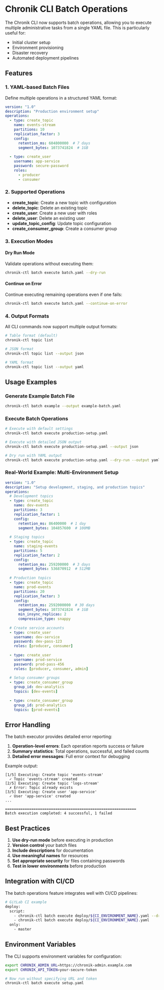 # Chronik CLI Batch Operations

The Chronik CLI now supports batch operations, allowing you to execute multiple administrative tasks from a single YAML file. This is particularly useful for:

- Initial cluster setup
- Environment provisioning
- Disaster recovery
- Automated deployment pipelines

## Features

### 1. YAML-based Batch Files

Define multiple operations in a structured YAML format:

```yaml
version: "1.0"
description: "Production environment setup"
operations:
  - type: create_topic
    name: events-stream
    partitions: 10
    replication_factor: 3
    config:
      retention_ms: 604800000  # 7 days
      segment_bytes: 1073741824  # 1GB
  
  - type: create_user
    username: app-service
    password: secure-password
    roles:
      - producer
      - consumer
```

### 2. Supported Operations

- **create_topic**: Create a new topic with configuration
- **delete_topic**: Delete an existing topic
- **create_user**: Create a new user with roles
- **delete_user**: Delete an existing user
- **update_topic_config**: Update topic configuration
- **create_consumer_group**: Create a consumer group

### 3. Execution Modes

#### Dry Run Mode
Validate operations without executing them:
```bash
chronik-ctl batch execute batch.yaml --dry-run
```

#### Continue on Error
Continue executing remaining operations even if one fails:
```bash
chronik-ctl batch execute batch.yaml --continue-on-error
```

### 4. Output Formats

All CLI commands now support multiple output formats:

```bash
# Table format (default)
chronik-ctl topic list

# JSON format
chronik-ctl topic list --output json

# YAML format
chronik-ctl topic list --output yaml
```

## Usage Examples

### Generate Example Batch File
```bash
chronik-ctl batch example --output example-batch.yaml
```

### Execute Batch Operations
```bash
# Execute with default settings
chronik-ctl batch execute production-setup.yaml

# Execute with detailed JSON output
chronik-ctl batch execute production-setup.yaml --output json

# Dry run with YAML output
chronik-ctl batch execute production-setup.yaml --dry-run --output yaml
```

### Real-World Example: Multi-Environment Setup

```yaml
version: "1.0"
description: "Setup development, staging, and production topics"
operations:
  # Development topics
  - type: create_topic
    name: dev-events
    partitions: 3
    replication_factor: 1
    config:
      retention_ms: 86400000  # 1 day
      segment_bytes: 104857600  # 100MB
  
  # Staging topics
  - type: create_topic
    name: staging-events
    partitions: 5
    replication_factor: 2
    config:
      retention_ms: 259200000  # 3 days
      segment_bytes: 536870912  # 512MB
  
  # Production topics
  - type: create_topic
    name: prod-events
    partitions: 20
    replication_factor: 3
    config:
      retention_ms: 2592000000  # 30 days
      segment_bytes: 1073741824  # 1GB
      min_insync_replicas: 2
      compression_type: snappy
  
  # Create service accounts
  - type: create_user
    username: dev-service
    password: dev-pass-123
    roles: [producer, consumer]
  
  - type: create_user
    username: prod-service
    password: prod-pass-456
    roles: [producer, consumer, admin]
  
  # Setup consumer groups
  - type: create_consumer_group
    group_id: dev-analytics
    topics: [dev-events]
  
  - type: create_consumer_group
    group_id: prod-analytics
    topics: [prod-events]
```

## Error Handling

The batch executor provides detailed error reporting:

1. **Operation-level errors**: Each operation reports success or failure
2. **Summary statistics**: Total operations, successful, and failed counts
3. **Detailed error messages**: Full error context for debugging

Example output:
```
[1/5] Executing: Create topic 'events-stream'
  ✓ Topic 'events-stream' created
[2/5] Executing: Create topic 'logs-stream'
  ✗ Error: Topic already exists
[3/5] Executing: Create user 'app-service'
  ✓ User 'app-service' created
...

============================================================
Batch execution completed: 4 successful, 1 failed
```

## Best Practices

1. **Use dry-run mode** before executing in production
2. **Version control** your batch files
3. **Include descriptions** for documentation
4. **Use meaningful names** for resources
5. **Set appropriate security** for files containing passwords
6. **Test in lower environments** before production

## Integration with CI/CD

The batch operations feature integrates well with CI/CD pipelines:

```bash
# GitLab CI example
deploy:
  script:
    - chronik-ctl batch execute deploy/${CI_ENVIRONMENT_NAME}.yaml --dry-run
    - chronik-ctl batch execute deploy/${CI_ENVIRONMENT_NAME}.yaml
  only:
    - master
```

## Environment Variables

The CLI supports environment variables for configuration:

```bash
export CHRONIK_ADMIN_URL=https://chronik-admin.example.com
export CHRONIK_API_TOKEN=your-secure-token

# Now run without specifying URL and token
chronik-ctl batch execute setup.yaml
```